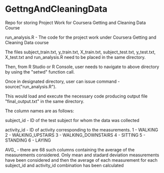 GettngAndCleaningData
=====================

Repo for storing Project Work for Coursera Getting and Cleaning Data Course

run_analysis.R - The code for the project work under Coursera Getting and Cleaning Data course

The files subject_train.txt, y_train.txt, X_train.txt, subject_test.txt, y_test.txt, X_test.txt and run_analysis.R need to be placed in the same directory.

Then, from R Studio or R Console, user needs to navigate to above directory by using the "setwd" function call.

Once in designated directory, user can issue command - source("run_analysis.R").

This would load and execute the necessary code producing output file "final_output.txt" in the same directory.

The column names are as follows:

subject_id - ID of the test subject for whom the data was collected

activity_id - ID of activity corresponding to the measurements. 
              1 - WALKING 
              2 - WALKING_UPSTAIRS
              3 - WALKING_DOWNSTAIRS
              4 - SITTING
              5 - STANDING
              6 - LAYING

AVG_<measurement> - there are 68 such columns containing the average of the measurements considered. Only mean and stadard                     deviation measurements have been considered and then the average of each measurement for each                              subject_id and activity_id combination has been calculated             

